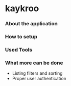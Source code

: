 # kaykroo

### About the application

### How to setup

### Used Tools

### What more can be done

* Listing filters and sorting
* Proper user authentication
